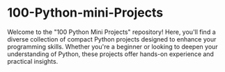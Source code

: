 # 100-Python-mini-Projects
Welcome to the "100 Python Mini Projects" repository! Here, you'll find a diverse collection of compact Python projects designed to enhance your programming skills. Whether you're a beginner or looking to deepen your understanding of Python, these projects offer hands-on experience and practical insights.
